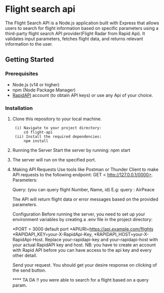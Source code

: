 # Flight search api

The Flight Search API is a Node.js application built with Express that allows users to search for flight information based on specific parameters using a third-party flight search API provider(Flight Radar from Rapid Api). It validates input parameters, fetches flight data, and returns relevant information to the user.

## Getting Started

### Prerequisites

- Node.js (v14 or higher)
- npm (Node Package Manager)
- [RapidAPI](https://rapidapi.com) account (to obtain API keys)
or use any Api of your choice.

### Installation

1. Clone this repository to your local machine.

        (i) Navigate to your project directory:
            cd flight-api
        (ii) Install the required dependencies:
            npm install

2. Running the Server
    Start the server by running:
    npm start

3. The server will run on the specified port.

4. Making API Requests
    Use tools like Postman or Thunder Client to make API requests to the following endpoint:
    GET < http://127.0.0.1/0000>.
    Parameters:

    Query: (you can query flight Number, Name, id)
    E.g: query : AirPeace

    The API will return flight data or error messages based on the provided parameters.

    Configuration
    Before running the server, you need to set up your environment variables by creating a .env file in the project directory:

   *PORT =  3000 default port
   *APIURI=<https://api.example.com/flights>
   *RAPIDAPI_KEY=your-X-RapidApi-Key,
   *RAPIDAPI_HOST=your-X-RapidApi-Host.
    Replace your-rapidapi-key and your-rapidapi-host with your actual RapidAPI key and host. NB: you have to create an account with Rapid API before you can have access to the api key and every other detail.

    Send your request.
    You should get your desire response on clicking of the send button.

    **** TA DA !! 
    you were able to search for a flight based on a query param.
